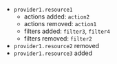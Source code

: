 - `provider1.resource1`
  - actions added: `action2`
  - actions removed: `action1`
  - filters added: `filter3`, `filter4`
  - filters removed: `filter2`
- `provider1.resource2` removed
- `provider1.resource3` added
